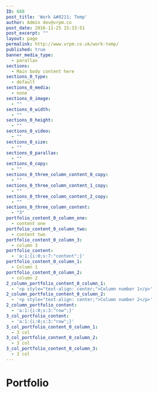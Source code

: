 ```yaml
---
ID: 688
post_title: 'Work &#8211; Temp'
author: Admin dev@vrpm.co
post_date: 2016-11-25 15:33:51
post_excerpt: ""
layout: page
permalink: http://www.vrpm.co.uk/work-temp/
published: true
banner_media_type:
  - parallax
sections:
  - Main body content here
sections_0_type:
  - default
sections_0_media:
  - none
sections_0_image:
  - ""
sections_0_width:
  - ""
sections_0_height:
  - ""
sections_0_video:
  - ""
sections_0_size:
  - ""
sections_0_parallax:
  - ""
sections_0_copy:
  - ""
sections_0_three_column_content_0_copy:
  - ""
sections_0_three_column_content_1_copy:
  - ""
sections_0_three_column_content_2_copy:
  - ""
sections_0_three_column_content:
  - "3"
portfolio_content_0_column_one:
  - content one
portfolio_content_0_column_two:
  - content two
portfolio_content_0_column_3:
  - column 3
portfolio_content:
  - 'a:1:{i:0;s:7:"content";}'
portfolio_content_0_column_1:
  - Column 1
portfolio_content_0_column_2:
  - column 2
2_column_portfolio_content_0_column_1:
  - '<p style="text-align: center;">Column number 1</p>'
2_column_portfolio_content_0_column_2:
  - '<p style="text-align: center;">Column number 2</p>'
2_column_portfolio_content:
  - 'a:1:{i:0;s:3:"row";}'
3_col_portfolio_content:
  - 'a:1:{i:0;s:3:"row";}'
3_col_portfolio_content_0_column_1:
  - 3 col
3_col_portfolio_content_0_column_2:
  - 3 col
3_col_portfolio_content_0_column_3:
  - 3 col
---
```

<h1>Portfolio</h1>